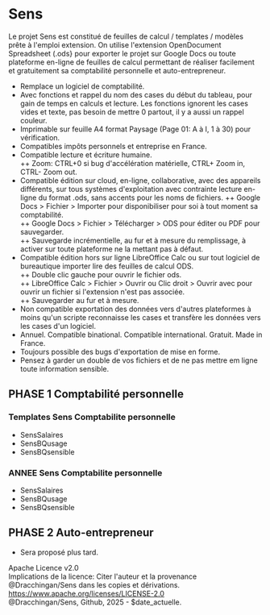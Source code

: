 # Sens
Le projet Sens est constitué de feuilles de calcul / templates / modèles prête à l'emploi extension. On utilise l'extension OpenDocument Spreadsheet (.ods} pour exporter le projet sur Google Docs ou toute plateforme en-ligne de feuilles de calcul permettant de réaliser facilement et gratuitement sa comptabilité personnelle et auto-entrepreneur.  
+ Remplace un logiciel de comptabilité.
+ Avec fonctions et rappel du nom des cases du début du tableau, pour gain de temps en calculs et lecture. Les fonctions ignorent les cases vides et texte, pas besoin de mettre 0 partout, il y a aussi un rappel couleur.  
+ Imprimable sur feuille A4 format Paysage (Page 01: A à I, 1 à 30) pour vérification.  
+ Compatibles impôts personnels et entreprise en France.  
+ Compatible lecture et écriture humaine.  
++ Zoom: CTRL+0 si bug d'accélération matérielle, CTRL+ Zoom in, CTRL- Zoom out.  
+ Compatible édition sur cloud, en-ligne, collaborative, avec des appareils différents, sur tous systèmes d'exploitation avec contrainte lecture en-ligne du format .ods, sans accents pour les noms de fichiers.
++ Google Docs > Fichier > Importer pour disponibiliser pour soi à tout moment sa comptabilité.   
++ Google Docs > Fichier > Télécharger > ODS pour éditer ou PDF pour sauvegarder.  
++ Sauvegarde incrémentielle, au fur et à mesure du remplissage, à activer sur toute plateforme ne la mettant pas à défaut.  
+ Compatible édition hors sur ligne LibreOffice Calc ou sur tout logiciel de bureautique importer lire des feuilles de calcul ODS.  
++ Double clic gauche pour ouvrir le fichier ods.  
++ LibreOffice Calc > Fichier > Ouvrir ou Clic droit > Ouvrir avec pour ouvrir un fichier si l'extension n'est pas associée.  
++ Sauvegarder au fur et à mesure.  
+ Non compatible exportation des données vers d'autres plateformes à moins qu'un scripte reconnaisse les cases et transfère les données vers les cases d'un logiciel.  
+ Annuel. Compatible binational. Compatible international. Gratuit. Made in France.  
+ Toujours possible des bugs d'exportation de mise en forme.
+ Pensez à garder un double de vos fichiers et de ne pas mettre em ligne toute information sensible.  
## PHASE 1 Comptabilité personnelle  
### Templates Sens Comptabilite personnelle  
* SensSalaires  
* SensBQusage  
* SensBQsensible  
### ANNEE Sens Comptabilite personnelle  
* SensSalaires  
* SensBQusage  
* SensBQsensible  
## PHASE 2 Auto-entrepreneur  
* Sera proposé plus tard.  
  
Apache Licence v2.0    
Implications de la licence: Citer l'auteur et la provenance @Dracchingan/Sens dans les copies et dérivations.    
https://www.apache.org/licenses/LICENSE-2.0  
@Dracchingan/Sens, Github, 2025 - $date_actuelle.
  

